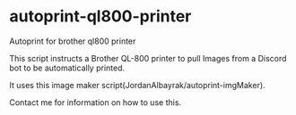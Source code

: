 # autoprint-ql800-printer
Autoprint for brother ql800 printer


This script instructs a Brother QL-800 printer to pull Images from a Discord bot to be automatically printed. 

It uses this image maker script(JordanAlbayrak/autoprint-imgMaker).

Contact me for information on how to use this. 

